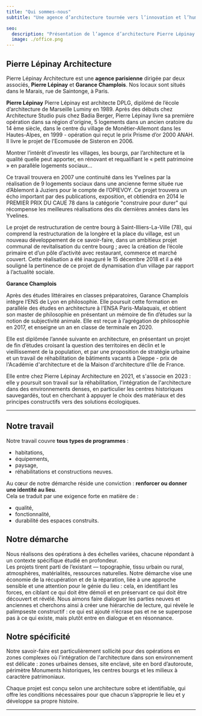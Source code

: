 ```yaml
---
title: "Qui sommes-nous"
subtitle: "Une agence d’architecture tournée vers l’innovation et l’humain"

seo:
  description: "Présentation de l’agence d’architecture Pierre Lépinay : nos valeurs, notre équipe et notre démarche."
  image: ./office.png
---
```



## Pierre Lépinay Architecture

Pierre Lépinay Architecture est une **agence parisienne** dirigée par deux associés,  **Pierre Lépinay** et **Garance Champlois**. Nos locaux sont situés dans le Marais, rue de Saintonge, à Paris.

**Pierre Lépinay**
Pierre Lépinay est architecte DPLG, diplômé de l’école d’architecture de Marseille Luminy en 1989. Après des débuts chez Architecture Studio puis chez Badia Berger, Pierre Lépinay livre sa première opération dans sa région d'origine, 5 logements dans un ancien oratoire du 14 ème siècle, dans le centre du village de Monêtier-Allemont dans les Hautes-Alpes, en 1999 - opération qui reçut le prix Prisme d’or 2000 ANAH. Il livre le projet de l’Ecomusée de Sisteron en 2006.

Montrer l’intérêt d’investir les villages, les bourgs, par l’architecture et la qualité quelle peut apporter, en rénovant et requalifiant le « petit patrimoine » en parallèle logements sociaux...

Ce travail trouvera en 2007 une continuité dans les Yvelines par la réalisation de 9 logements sociaux dans une ancienne ferme située rue d’Ablemont à Juziers pour le compte de l’OPIEVOY. Ce projet trouvera un écho important par des publications, exposition, et obtiendra en 2014 le PREMIER PRIX DU CAUE 78 dans la catégorie "construire pour durer" qui récompense les meilleures réalisations des dix dernières années dans les Yvelines.

Le projet de restructuration de centre bourg à Saint-Illiers-La-Ville (78), qui comprend la restructuration de la longère et la place du village, est un nouveau développement de ce savoir-faire, dans un ambitieux projet communal de revitalisation du centre bourg ; avec la création de l’école primaire et d’un pôle d’activité avec restaurant, commerce et marché couvert.
Cette réalisation a été inauguré le 15 décembre 2018 et il a été souligné la pertinence de ce projet de dynamisation d’un village par rapport à l’actualité sociale.



**Garance Champlois**

Après des études littéraires en classes préparatoires, Garance Champlois intègre l’ENS de Lyon en philosophie. Elle poursuit cette formation en parallèle des études en architecture à l’ENSA Paris-Malaquais, et obtient son master de philosophie en présentant un mémoire de fin d’études sur la notion de subjectivité animale. Elle est reçue à l’agrégation de philosophie en 2017, et enseigne un an en classe de terminale en 2020. 

Elle est diplômée l’année suivante en architecture, en présentant un projet de fin d’études croisant la question des territoires en déclin et le vieillissement de la population, et par une proposition de stratégie urbaine et un travail de réhabilitation de bâtiments vacants à Dieppe - prix de l'Académie d'architecture et de la Maison d'architecture d'Ile de France.

Elle entre chez Pierre Lépinay Architecture en 2021, et s'associe en 2023 : elle y poursuit son travail sur la réhabilitation, l'intégration de l'architecture dans des environnements denses, en particulier les centres historiques sauvegardés, tout en cherchant à appuyer le  choix des matériaux et des principes constructifs vers des solutions écologiques.

---

## Notre travail

Notre travail couvre **tous types de programmes** :  
- habitations,  
- équipements,  
- paysage,  
- réhabilitations et constructions neuves.  

Au cœur de notre démarche réside une conviction : **renforcer ou donner une identité au lieu**.  
Cela se traduit par une exigence forte en matière de :  
- qualité,  
- fonctionnalité,  
- durabilité des espaces construits. 

## Notre démarche

Nous réalisons des opérations à des échelles variées, chacune répondant à un contexte spécifique étudié en profondeur.  
Les projets tirent parti de l’existant — topographie, tissu urbain ou rural, atmosphères, matérialités, ressources naturelles.
Notre démarche vise une économie de la récupération et de la réparation, liée à une approche sensible et une attention pour le génie du lieu : cela, en identifiant les forces, en ciblant ce qui doit être démoli et en préservant ce qui doit être découvert et révélé. Nous aimons faire dialoguer les parties neuves et anciennes et cherchons ainsi à créer une hiérarchie de lecture, qui révèle le palimpseste constructif : ce qui est ajouté n’écrase pas et ne se superpose pas à ce qui existe, mais plutôt entre en dialogue et en résonnance. 

## Notre spécificité

Notre savoir-faire est particulièrement sollicité pour des opérations en zones complexes où l'intégration de l'architecture dans son environnement est délicate : zones urbaines denses, site enclavé, site en bord d’autoroute, périmètre Monuments historiques, les centres bourgs et les milieux à caractère patrimoniaux. 

Chaque projet est conçu selon une architecture sobre et identifiable, qui offre les conditions nécessaires pour que chacun s’approprie le lieu et y développe sa propre histoire.  

 

---